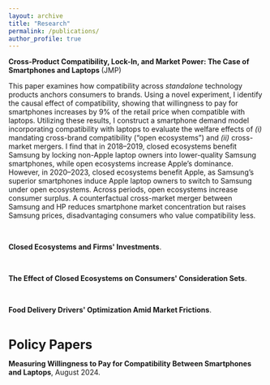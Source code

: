 ```yaml
---
layout: archive
title: "Research"
permalink: /publications/
author_profile: true
---
```

<!-- <p> <strong>Cross-Product Compatibility, Lock-In, and Market Power: The Case of Smartphones and Laptops</strong>. (JMP)</p> 
<a href="https://YuvalLidany.github.io/files/JMP.pdf" style="white-space: nowrap;"><strong>Cross-Product Compatibility, Lock-In, and Market Power: The Case of Smartphones and Laptops</strong>. (JMP)</a> 
[<strong>Cross-Product Compatibility, Lock-In, and Market Power: The Case of Smartphones and Laptops</strong>. (JMP)](https://YuvalLidany.github.io/files/JMP.pdf) 
<a href="https://YuvalLidany.github.io/files/JMP.pdf" target="_blank"><strong>Cross-Product Compatibility, Lock-In, and Market Power: The Case of Smartphones and Laptops</strong> (JMP)</a> -->

<a href="https://YuvalLidany.github.io/files/JMP.pdf" target="_blank" style="text-decoration: none;">
    <strong style="text-decoration: none;" onmouseover="this.style.textDecoration='underline'" onmouseout="this.style.textDecoration='none'">
        Cross-Product Compatibility, Lock-In, and Market Power: The Case of Smartphones and Laptops
    </strong> (JMP)
</a>


This paper examines how compatibility across <i>standalone</i> technology products anchors consumers to brands. Using a novel experiment, I identify the causal effect of compatibility, showing that willingness to pay for smartphones increases by 9% of the retail price when compatible with laptops. Utilizing these results, I construct a smartphone demand model incorporating compatibility with laptops to evaluate the welfare effects of <i>(i)</i> mandating cross-brand compatibility (&ldquo;open ecosystems&rdquo;) and <i>(ii)</i> cross-market mergers. I find that in 2018–2019, closed ecosystems benefit Samsung by locking non-Apple laptop owners into lower-quality Samsung smartphones, while open ecosystems increase Apple’s dominance. However, in 2020–2023, closed ecosystems benefit Apple, as Samsung’s superior smartphones induce Apple laptop owners to switch to Samsung under open ecosystems. Across periods, open ecosystems increase consumer surplus. A counterfactual cross-market merger between Samsung and HP reduces smartphone market concentration but raises Samsung prices, disadvantaging consumers who value compatibility less.




 


<br> 

<p> <strong>Closed Ecosystems and Firms' Investments</strong>.</p>
 
<br> 

<p> <strong>The Effect of Closed Ecosystems on Consumers' Consideration Sets</strong>.</p>

<br>

<p> <strong>Food Delivery Drivers' Optimization Amid Market Frictions</strong>.</p>

<br>

<span style="font-size: 25px; font-weight: bold;">Policy Papers</span>

<p> <strong> Measuring Willingness to Pay for Compatibility Between Smartphones and Laptops</strong>, August 2024.</p>

<!--
report to the <i>Antitrust Division of the Department of Justice</i>,

{% if site.author.googlescholar %}
  <div class="wordwrap">You can also find my articles on <a href="{{site.author.googlescholar}}">my Google Scholar profile</a>.</div>
{% endif %}

{% include base_path %}

{% for post in site.publications reversed %}
  {% include archive-single.html %}
{% endfor %}

-->
